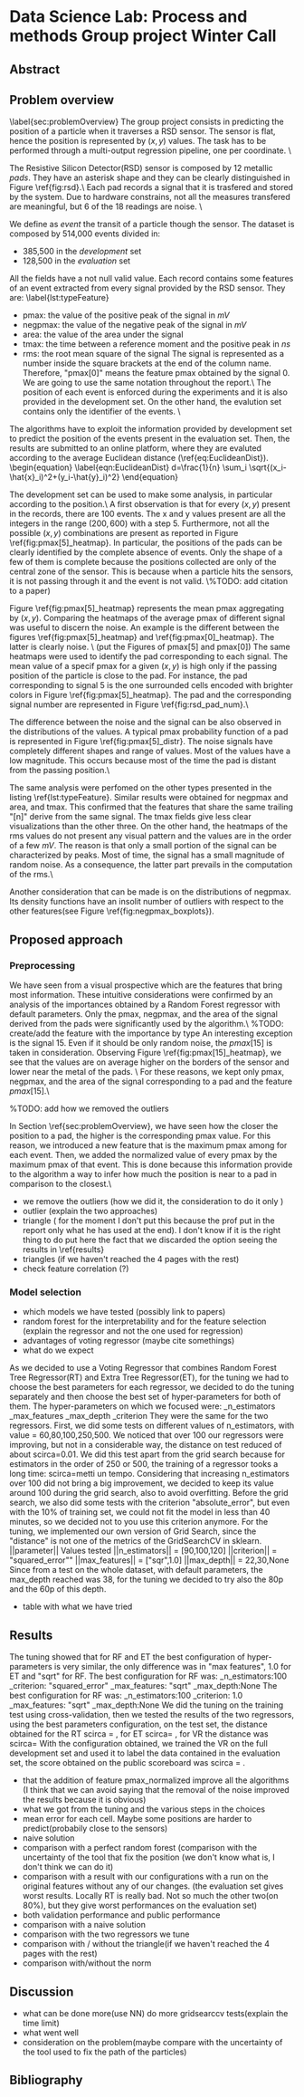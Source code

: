 # Data Science Lab: Process and methods Group project Winter Call

## Abstract


## Problem overview
\label{sec:problemOverview}
The group project consists in predicting the position of a particle when it traverses a RSD sensor. The sensor is flat, hence the position is represented by $(x, y)$ values. 
The task has to be performed through a multi-output regression pipeline, one per coordinate. \\

The Resistive Silicon Detector(RSD) sensor is composed by 12 metallic *pads*. They have an asterisk shape and they can be clearly distinguished in Figure \ref{fig:rsd}.\\
Each pad records a signal that it is trasfered and stored by the system. Due to hardware constrains, not all the measures transfered are meaningful, but 6 of the 18 readings are noise. \\

We define as *event* the transit of a particle though the sensor. The dataset is composed by 514,000 events divided in:
- 385,500 in the *development* set
- 128,500 in the *evaluation* set

All the fields have a not null valid value. Each record contains some features of an event extracted from every signal provided by the RSD sensor. They are:
\label{lst:typeFeature}
- pmax: the value of the positive peak of the signal in $mV$
- negpmax: the value of the negative peak of the signal in $mV$
- area: the value of the area under the signal
- tmax: the time between a reference moment and the positive peak in $ns$
- rms: the root mean square of the signal
The signal is represented as a number inside the square brackets at the end of the column name. Therefore, "pmax[0]" means the feature pmax obtained by the signal 0. We are going to use the same notation throughout the report.\\
The position of each event is enforced during the experiments and it is also provided in the development set. On the other hand, the evalution set contains only the identifier of the events. \\

The algorithms have to exploit the information provided by development set to predict the position of the events present in the evaluation set. Then, the results are submitted to an online platform, where they are evaluted according to the average Euclidean distance (\ref{eq:EuclideanDist}).
\begin{equation}
    \label{eqn:EuclideanDist}
    d=\frac{1}{n} \sum_i \sqrt{(x_i-\hat{x}_i)^2+(y_i-\hat{y}_i)^2}
\end{equation} 

The development set can be used to make some analysis, in particular according to the position.\\
A first observation is that for every $(x, y)$ present in the records, there are 100 events. The x and y values present are all the integers in the range $(200, 600)$ with a step 5. Furthermore, not all the possible $(x, y)$ combinations are present as reported in Figure \ref{fig:pmax[5]_heatmap}. In particular, the positions of the pads can be clearly identified by the complete absence of events. Only the shape of a few of them is complete because the positions collected are only of the central zone of the sensor. This is because when a particle hits the sensors, it is not passing through it and the event is not valid. \\%TODO: add citation to a paper)

Figure \ref{fig:pmax[5]_heatmap} represents the mean pmax aggregating by $(x, y)$. Comparing the heatmaps of the average pmax of different signal was useful to discern the noise. An example is the different between the figures \ref{fig:pmax[5]_heatmap} and \ref{fig:pmax[0]_heatmap}. The latter is clearly noise. \\
(put the Figures of pmax[5] and pmax[0])
The same heatmaps were used to identify the pad corresponding to each signal. The mean value of a specif pmax for a given $(x, y)$ is high only if the passing position of the particle is close to the pad. For instance, the pad corresponding to signal 5 is the one surrounded cells encoded with brighter colors in Figure \ref{fig:pmax[5]_heatmap}.
The pad and the corresponding signal number are represented in Figure \ref{fig:rsd_pad_num}.\\

The difference between the noise and the signal can be also observed in the distributions of the values. A typical pmax probability function of a pad is represented in Figure \ref{fig:pmax[5]_distr}. The noise signals have completely different shapes and range of values. Most of the values have a low magnitude. This occurs because most of the time the pad is distant from the passing position.\\

The same analysis were perfomed on the other types presented in the listing \ref{lst:typeFeature}. Similar results were obtained for negpmax and area, and tmax. This confirmed that the features that share the same trailing "[n]" derive from the same signal. The tmax fields give less clear visualizations than the other three. On the other hand, the heatmaps of the rms values do not present any visual pattern and the values are in the order of a few $mV$. The reason is that only a small portion of the signal can be characterized by peaks. Most of time, the signal has a small magnitude of random noise. As a consequence, the latter part prevails in the computation of the rms.\\

Another consideration that can be made is on the distributions of negpmax. Its density functions have an insolit number of outliers with respect to the other features(see Figure \ref{fig:negpmax_boxplots}). 

## Proposed approach
### Preprocessing

We have seen from a visual prospective which are the features that bring most information. These intuitive considerations were confirmed by an analysis of the importances obtained by a Random Forest regressor with default parameters. Only the pmax, negpmax, and the area of the signal derived from the pads were significantly used by the algorithm.\\ %TODO: create/add the feature with the importance by type
An interesting exception is the signal 15. Even if it should be only random noise, the $pmax[15]$ is taken in consideration. Observing Figure \ref{fig:pmax[15]_heatmap}, we see that the values are on average higher on the borders of the sensor and lower near the metal of the pads. \\
For these reasons, we kept only pmax, negpmax, and the area of the signal corresponding to a pad and the feature $pmax[15]$.\\

%TODO: add how we removed the outliers

In Section \ref{sec:problemOverview}, we have seen how the closer the position to a pad, the higher is the corresponding pmax value. For this reason, we introduced a new feature that is the maximum pmax among for each event. Then, we added the normalized value of every pmax by the maximum pmax of that event. This is done because this information provide to the algorithm a way to infer how much the position is near to a pad in comparison to the closest.\\
  
 
- we remove the outliers (how we did it, the consideration to do it only )
- outlier (explain the two approaches)
- triangle ( for the moment I don't put this because the prof put in the report only what he has used at the end). I don't know if it is the right thing to do put here the fact that we discarded the option seeing the results in \ref{results}
- triangles (if we haven't reached the 4 pages with the rest)
- check feature correlation (?)

### Model selection
- which models we have tested (possibly link to papers)
- random forest for the interpretability and for the feature selection (explain the regressor and not the one used for regression)
- advantages of voting regressor (maybe cite somethings)
- what do we expect

As we decided to use a Voting Regressor that combines Random Forest Tree Regressor(RT) and Extra Tree Regressor(ET), for the tuning we had to choose the best parameters for each regressor,
we decided to do the tuning separately and then choose the best set of hyper-parameters for both of them.
The hyper-parameters on which we focused were:
_n_estimators
_max_features
_max_depth
_criterion
They were the same for the two regressors.
First, we did some tests on different values of n_estimators, with value = 60,80,100,250,500. We noticed that over 100 our regressors were improving, but not in a considerable way, the distance on test reduced of about scirca=0.01.
We did this test apart from the grid search because for estimators in the order of 250 or 500, the training of a regressor tooks a long time: scirca=metti un tempo.
Considering that increasing n_estimators over 100 did not bring a big improvement, we decided to keep its value around 100 during the grid search, also to avoid overfitting.
Before the grid search, we also did some tests with the criterion "absolute_error", but even with the 10% of training set, we could not fit the model in less than 40 minutes, so we decided not to you use this criterion anymore.
For the tuning, we implemented our own version of Grid Search, since the "distance" is not one of the metrics of the GridSearchCV in sklearn.
||parameter|| Values tested 
||n_estimators|| = [90,100,120]
||criterion|| = "squared_error""
||max_features|| = ["sqr",1.0]
||max_depth|| = 22,30,None
Since from a test on the whole dataset, with default parameters, the max_depth reached was 38, for the tuning we decided to try also the 80p and the 60p of this depth.


- table with what we have tried


## Results
The tuning showed that for RF and ET the best configuration of hyper-parameters is very similar, the only difference was in "max features", 1.0 for ET and "sqrt" for RF.
The best configuration for RF was:
_n_estimators:100
_criterion: "squared_error"
_max_features: "sqrt"
_max_depth:None
The best configuration for RF was:
_n_estimators:100
_criterion: 1.0
_max_features: "sqrt"
_max_depth:None
We did the tuning on the training test using cross-validation, then we tested the results of the two regressors, using the best parameters configuration, on the test set, the 
distance obtained for the RT scirca = , for ET scirca= , for VR the distance was scirca=
With the configuration obtained, we trained the VR on the full development set and used it to label the data contained in the evaluation set, the score obtained on the public
scoreboard was scirca = .

- that the addition of feature pmax_normalized improve all the algorithms (I think that we can avoid saying that the removal of the noise improved the results because it is obvious)
- what we got from the tuning and the various steps in the choices  
- mean error for each cell. Maybe some positions are harder to predict(probabily close to the sensors)
- naive solution
- comparison with a perfect random forest (comparison with the uncertainty of the tool that fix the position (we don't know what is, I don't think we can do it)
- comparison with a result with our configurations with a run on the original features without any of our changes. (the evaluation set gives worst results. Locally RT is really bad. Not so much the other two(on 80%), but they give worst performances on the evaluation set)
- both validation performance and public performance
- comparison with a naive solution
- comparison with the two regressors we tune
- comparison with / without the triangle(if we haven't reached the 4 pages with the rest)
- comparison with/without the norm 
## Discussion
- what can be done more(use NN) do more gridsearccv tests(explain the time limit)
- what went well
- consideration on the problem(maybe compare with the uncertainty of the tool used to fix the path of the particles)

## Bibliography
